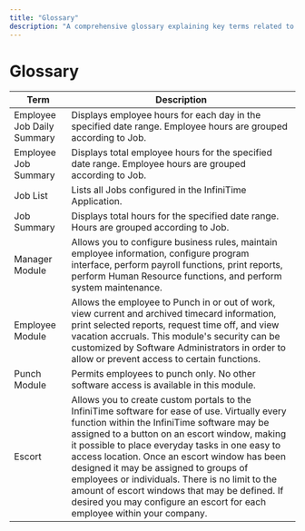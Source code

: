 ```yaml
---
title: "Glossary"
description: "A comprehensive glossary explaining key terms related to employee hours, jobs, and summaries within the InfiniTime application."
---
```


# Glossary

| Term                       | Description                                                                                                                                                                                                                                                                                                                                                                                                                                                                                                                |
| -------------------------- | -------------------------------------------------------------------------------------------------------------------------------------------------------------------------------------------------------------------------------------------------------------------------------------------------------------------------------------------------------------------------------------------------------------------------------------------------------------------------------------------------------------------------- |
| Employee Job Daily Summary | Displays employee hours for each day in the specified date range. Employee hours are grouped according to Job.                                                                                                                                                                                                                                                                                                                                                                                                             |
| Employee Job Summary       | Displays total employee hours for the specified date range. Employee hours are grouped according to Job.                                                                                                                                                                                                                                                                                                                                                                                                                   |
| Job List                   | Lists all Jobs configured in the InfiniTime Application.                                                                                                                                                                                                                                                                                                                                                                                                                                                                   |
| Job Summary                | Displays total hours for the specified date range. Hours are grouped according to Job.                                                                                                                                                                                                                                                                                                                                                                                                                                     |
| Manager Module             | Allows you to configure business rules, maintain employee information, configure program interface, perform payroll functions, print reports, perform Human Resource functions, and perform system maintenance.                                                                                                                                                                                                                                                                                                            |
| Employee Module            | Allows the employee to Punch in or out of work, view current and archived timecard information, print selected reports, request time off, and view vacation accruals. This module's security can be customized by Software Administrators in order to allow or prevent access to certain functions.                                                                                                                                                                                                                        |
| Punch Module               | Permits employees to punch only. No other software access is available in this module.                                                                                                                                                                                                                                                                                                                                                                                                                                     |
| Escort                     | Allows you to create custom portals to the InfiniTime software for ease of use. Virtually every function within the InfiniTime software may be assigned to a button on an escort window, making it possible to place everyday tasks in one easy to access location. Once an escort window has been designed it may be assigned to groups of employees or individuals. There is no limit to the amount of escort windows that may be defined. If desired you may configure an escort for each employee within your company. |
